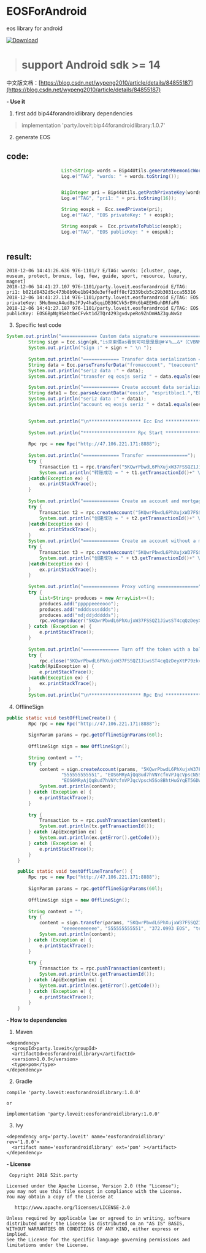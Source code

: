 # EOSForAndroid
eos library for android

[ ![Download](https://api.bintray.com/packages/loveit/maven/EOSForAndroid/images/download.svg) ](https://bintray.com/loveit/maven/EOSForAndroid/_latestVersion)

> # support Android sdk >= 14 #

中文版文档：[https://blog.csdn.net/wypeng2010/article/details/84855187](https://blog.csdn.net/wypeng2010/article/details/84855187)

**- Use it**

1. first add bip44forandroidlibrary dependencies

> implementation 'party.loveit:bip44forandroidlibrary:1.0.7'

2. generate EOS

## code: ##
```java
                    List<String> words = Bip44Utils.generateMnemonicWords(MainActivity.this);
                    Log.e("TAG", "words: " + words.toString());


                    BigInteger pri = Bip44Utils.getPathPrivateKey(words,"m/44'/194'/0'/0/0");
                    Log.e("TAG", "pri1: " + pri.toString(16));

                    String eospk =  Ecc.seedPrivate(pri);
                    Log.e("TAG", "EOS privateKey: " + eospk);

                    String eospuk =  Ecc.privateToPublic(eospk);
                    Log.e("TAG", "EOS publicKey: " + eospuk);
 
```
## result: ##
```base
2018-12-06 14:41:26.636 976-1101/? E/TAG: words: [cluster, page, museum, protect, bronze, leg, few, guide, sport, resource, luxury, magnet]
2018-12-06 14:41:27.107 976-1101/party.loveit.eosforandroid E/TAG: pri1: b021d8432d5c473b8b9be1b943de3effedff8cf2339bcb5c29b3031cca55316
2018-12-06 14:41:27.114 976-1101/party.loveit.eosforandroid E/TAG: EOS privateKey: 5Hu8mmzA4ud8sJFJy4ha5qqiDB36CVk5rBVc6bAEEHGuhDRfaF6
2018-12-06 14:41:27.187 976-1101/party.loveit.eosforandroid E/TAG: EOS publicKey: EOS6BpNg9SebtbeCFvkt1dZTQr4293gvdvpeRo9ZnDmHAZ3guNvGz
```

3. Specific test code

```java
System.out.println("============= Custom data signature ===============");
		String sign = Ecc.sign(pk,"is京東價as看到可可是是是@#￥%……&*（CVBNM《d ");
		System.out.println("sign :" + sign + " \n ");
		
		System.out.println("============= Transfer data serialization ===============");
		String data = Ecc.parseTransferData("fromaccount", "toaccount", "10.0020 SYS", "测试123abcdo./,./!@##$%");
		System.out.println("seriz data :" + data);
		System.out.println("transfer eq eosjs seriz " + data.equals(eosjs_transfer_seriz)+" \n ");

		System.out.println("============= Create account data serialization ===============");
		String data1 = Ecc.parseAccountData("eosio", "espritbloc1.","EOS8eAX54cJtAngV2V22WZhRCW7e4sTAZz1mC5U22vp8mAGuFdMXx","EOS8FPooohZiiCAYXahWCQRxgXXzUbS2gNELAeYCUgGdDMbd2FHQT");
		System.out.println("seriz data :" + data1);
		System.out.println("account eq eosjs seriz " + data1.equals(eosjs_account_seriz));

		
		System.out.println("\n******************* Ecc End *******************\n\n\n");
		
		System.out.println("******************* Rpc Start *******************\n");
		
		Rpc rpc = new Rpc("http://47.106.221.171:8888");
		
		System.out.println("============= Transfer ===============");
		try {
			Transaction t1 = rpc.transfer("5KQwrPbwdL6PhXujxW37FSSQZ1JiwsST4cqQzDeyXtP79zkvFD3","espritblocke", "inita","initb", "12.2821 MSP", "");
			System.out.println("转账成功 = " + t1.getTransactionId()+" \n ");
		}catch(Exception ex) {
			ex.printStackTrace();
		}
		
		System.out.println("============= Create an account and mortgage ===============");
		try {	
			Transaction t2 = rpc.createAccount("5KQwrPbwdL6PhXujxW37FSSQZ1JiwsST4cqQzDeyXtP79zkvFD3","eosio","ccccc..bbbbb", "EOS8eAX54cJtAngV2V22WZhRCW7e4sTAZz1mC5U22vp8mAGuFdMXx","EOS8eAX54cJtAngV2V22WZhRCW7e4sTAZz1mC5U22vp8mAGuFdMXx", 8192l, "0.01 SYS","0.01 SYS", 0l);
			System.out.println("创建成功 = " + t2.getTransactionId()+" \n ");
		}catch(Exception ex) {
			ex.printStackTrace();
		}
		System.out.println("============= Create an account without a mortgage ===============");
		try {	
			Transaction t3 = rpc.createAccount("5KQwrPbwdL6PhXujxW37FSSQZ1JiwsST4cqQzDeyXtP79zkvFD3","eosio","bbbb..54321", "EOS8eAX54cJtAngV2V22WZhRCW7e4sTAZz1mC5U22vp8mAGuFdMXx","EOS8eAX54cJtAngV2V22WZhRCW7e4sTAZz1mC5U22vp8mAGuFdMXx", 8192l);
			System.out.println("创建成功 = " + t3.getTransactionId()+" \n ");
		}catch(Exception ex) {
			ex.printStackTrace();
		}
		
		System.out.println("============= Proxy voting ===============");
		try {
			List<String> produces = new ArrayList<>();
			produces.add("pppppeeeeooo");
			produces.add("mdddssssddds");
			produces.add("mdjddjddddds");
			rpc.voteproducer("5KQwrPbwdL6PhXujxW37FSSQZ1JiwsST4cqQzDeyXtP79zkvFD3", "epskdkdsddss","iuewjdkslsdc",produces);
		} catch (Exception e) {
			e.printStackTrace();
		}
		
		System.out.println("============= Turn off the token with a balance of 0 ===============");
		try {
			rpc.close("5KQwrPbwdL6PhXujxW37FSSQZ1JiwsST4cqQzDeyXtP79zkvFD3", "合约账户", "关闭账户", "0.0000 IPOS");
		}catch(ApiException e) {
			e.printStackTrace();
		}catch(Exception ex) {
			ex.printStackTrace();
		}
		System.out.println("\n******************* Rpc End *******************");

```
4. OfflineSign

```java
public static void testOfflineCreate() {
		Rpc rpc = new Rpc("http://47.106.221.171:8888");
		
		SignParam params = rpc.getOfflineSignParams(60l);
		
		OfflineSign sign = new OfflineSign();
		
		String content = "";
		try {
			content = sign.createAccount(params, "5KQwrPbwdL6PhXujxW37FSSQZ1JiwsST4cqQzDeyXtP79zkvFD3", "eeeeeeeeeeee",
					"555555555551", "EOS6MRyAjQq8ud7hVNYcfnVPJqcVpscN5So8BhtHuGYqET5GDW5CV",
					"EOS6MRyAjQq8ud7hVNYcfnVPJqcVpscN5So8BhtHuGYqET5GDW5CV", 8000l);
			System.out.println(content);
		} catch (Exception e) {
			e.printStackTrace();
		}
		
		try {
			Transaction tx = rpc.pushTransaction(content);
			System.out.println(tx.getTransactionId());
		} catch (ApiException ex) {
			System.out.println(ex.getError().getCode());
		} catch (Exception e) {
			e.printStackTrace();
		}
	}

	public static void testOfflineTransfer() {
		Rpc rpc = new Rpc("http://47.106.221.171:8888");
		
		SignParam params = rpc.getOfflineSignParams(60l);
		
		OfflineSign sign = new OfflineSign();
		
		String content = "";
		try {
			content = sign.transfer(params, "5KQwrPbwdL6PhXujxW37FSSQZ1JiwsST4cqQzDeyXtP79zkvFD3", "eosio.token",
					"eeeeeeeeeeee", "555555555551", "372.0993 EOS", "test");
			System.out.println(content);
		} catch (Exception e) {
			e.printStackTrace();
		}
		
		try {
			Transaction tx = rpc.pushTransaction(content);
			System.out.println(tx.getTransactionId());
		} catch (ApiException ex) {
			System.out.println(ex.getError().getCode());
		} catch (Exception e) {
			e.printStackTrace();
		}
	}
```



 **- How to dependencies**
1. Maven

```base
<dependency>
  <groupId>party.loveit</groupId>
  <artifactId>eosforandroidlibrary</artifactId>
  <version>1.0.0</version>
  <type>pom</type>
</dependency>
```
2. Gradle

```base
compile 'party.loveit:eosforandroidlibrary:1.0.0'

or

implementation 'party.loveit:eosforandroidlibrary:1.0.0'

```
3. Ivy

```base
<dependency org='party.loveit' name='eosforandroidlibrary' rev='1.0.0'>
  <artifact name='eosforandroidlibrary' ext='pom' ></artifact>
</dependency>
```




 **- License**

     Copyright 2018 52it.party
    
    Licensed under the Apache License, Version 2.0 (the "License");
    you may not use this file except in compliance with the License.
    You may obtain a copy of the License at
    
       http://www.apache.org/licenses/LICENSE-2.0
    
    Unless required by applicable law or agreed to in writing, software
    distributed under the License is distributed on an "AS IS" BASIS,
    WITHOUT WARRANTIES OR CONDITIONS OF ANY KIND, either express or implied.
    See the License for the specific language governing permissions and
    limitations under the License.